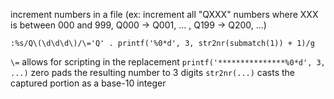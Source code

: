 increment numbers in a file (ex: increment all "QXXX" numbers where XXX is between 000 and 999, Q000 -> Q001, ... , Q199 -> Q200, ...)
```
:%s/Q\(\d\d\d\)/\='Q' . printf('%0*d', 3, str2nr(submatch(1)) + 1)/g
```

`\=` allows for scripting in the replacement
`printf('***************%0*d', 3, ...)` zero pads the resulting number to 3 digits
`str2nr(...)` casts the captured portion as a base-10 integer
